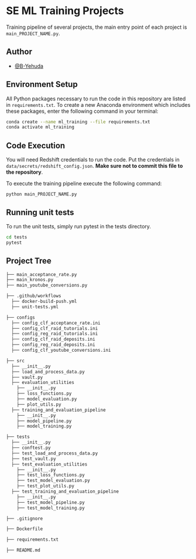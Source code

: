 
# SE ML Training Projects

Training pipeline of several projects, the main entry point of each project is ```main_PROJECT_NAME.py```.


## Author

- [@B-Yehuda](https://github.com/B-Yehuda)


## Environment Setup

All Python packages necessary to run the code in this repository are listed in `requirements.txt`. To create a new Anaconda environment which includes these packages, enter the following command in your terminal:

```bash
conda create --name ml_training --file requirements.txt
conda activate ml_training
```


## Code Execution
You will need Redshift credentials to run the code. Put the credentials in ```data/secrets/redshift_config.json```. **Make sure not to commit this file to the repository**.

To execute the training pipeline execute  the following command:
```
python main_PROJECT_NAME.py
```


## Running unit tests

To run the unit tests, simply run pytest in the tests directory.

```bash
cd tests
pytest
```


## Project Tree
```bash
├── main_acceptance_rate.py   
├── main_kronos.py   
├── main_youtube_conversions.py  

├── .github/workflows
  ├── docker-build-push.yml
  ├── unit-tests.yml

├── configs
  ├── config_clf_acceptance_rate.ini
  ├── config_clf_raid_tutorials.ini
  ├── config_reg_raid_tutorials.ini
  ├── config_clf_raid_deposits.ini
  ├── config_reg_raid_deposits.ini
  ├── config_clf_youtube_conversions.ini

├── src
  ├── __init__.py 
  ├── load_and_process_data.py
  ├── vault.py
  ├── evaluation_utilities
    ├── __init__.py 
    ├── loss_functions.py
    ├── model_evaluation.py
    ├── plot_utils.py
  ├── training_and_evaluation_pipeline  
    ├── __init__.py 
    ├── model_pipeline.py
    ├── model_training.py

├── tests
  ├── __init__.py
  ├── conftest.py
  ├── test_load_and_process_data.py
  ├── test_vault.py
  ├── test_evaluation_utilities
    ├── __init__.py 
    ├── test_loss_functions.py
    ├── test_model_evaluation.py
    ├── test_plot_utils.py
  ├── test_training_and_evaluation_pipeline 
    ├── __init__.py 
    ├── test_model_pipeline.py
    ├── test_model_training.py

├── .gitignore

├── Dockerfile

├── requirements.txt

├── README.md
```
